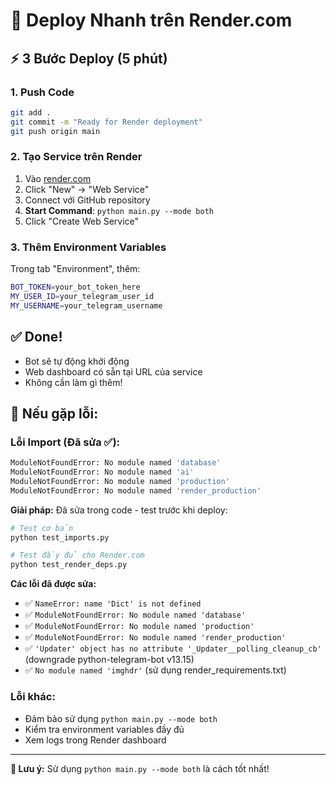 # 🚀 **Deploy Nhanh trên Render.com**

## ⚡ **3 Bước Deploy (5 phút)**

### **1. Push Code**
```bash
git add .
git commit -m "Ready for Render deployment"
git push origin main
```

### **2. Tạo Service trên Render**
1. Vào [render.com](https://render.com)
2. Click "New" → "Web Service"
3. Connect với GitHub repository
4. **Start Command**: `python main.py --mode both`
5. Click "Create Web Service"

### **3. Thêm Environment Variables**
Trong tab "Environment", thêm:
```bash
BOT_TOKEN=your_bot_token_here
MY_USER_ID=your_telegram_user_id
MY_USERNAME=your_telegram_username
```

## ✅ **Done!**
- Bot sẽ tự động khởi động
- Web dashboard có sẵn tại URL của service
- Không cần làm gì thêm!

## 🔧 **Nếu gặp lỗi:**

### **Lỗi Import (Đã sửa ✅):**
```bash
ModuleNotFoundError: No module named 'database'
ModuleNotFoundError: No module named 'ai'
ModuleNotFoundError: No module named 'production'
ModuleNotFoundError: No module named 'render_production'
```

**Giải pháp:** Đã sửa trong code - test trước khi deploy:
```bash
# Test cơ bản
python test_imports.py

# Test đầy đủ cho Render.com
python test_render_deps.py
```

**Các lỗi đã được sửa:**
- ✅ `NameError: name 'Dict' is not defined`
- ✅ `ModuleNotFoundError: No module named 'database'`
- ✅ `ModuleNotFoundError: No module named 'production'`
- ✅ `ModuleNotFoundError: No module named 'render_production'`
- ✅ `'Updater' object has no attribute '_Updater__polling_cleanup_cb'` (downgrade python-telegram-bot v13.15)
- ✅ `No module named 'imghdr'` (sử dụng render_requirements.txt)

### **Lỗi khác:**
- Đảm bảo sử dụng `python main.py --mode both`
- Kiểm tra environment variables đầy đủ
- Xem logs trong Render dashboard

---

**🎯 Lưu ý:** Sử dụng `python main.py --mode both` là cách tốt nhất!
